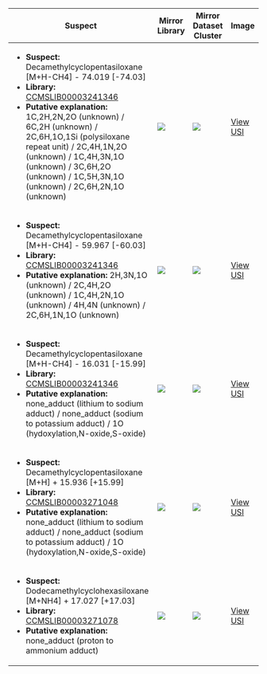 | Suspect | Mirror Library | Mirror Dataset Cluster | Image |
| --- | --- | --- | --- |
| <ul><li><b>Suspect:</b> Decamethylcyclopentasiloxane [M+H-CH4] -  74.019 [-74.03]</li><li><b>Library:</b> [CCMSLIB00003241346](https://gnps.ucsd.edu/ProteoSAFe/gnpslibraryspectrum.jsp?SpectrumID=CCMSLIB00003241346)</li><li><b>Putative explanation:</b> 1C,2H,2N,2O (unknown) / 6C,2H (unknown) / 2C,6H,1O,1Si (polysiloxane repeat unit) / 2C,4H,1N,2O (unknown) / 1C,4H,3N,1O (unknown) / 3C,6H,2O (unknown) / 1C,5H,3N,1O (unknown) / 2C,6H,2N,1O (unknown)</li></ul> | ![](https://metabolomics-usi.ucsd.edu/svg/mirror?usi1=mzspec:MSV000082999:Isa_2_b.mzML:scan:3360&usi2=mzspec:GNPSLIBRARY:CCMSLIB00003241346&mz_min=50&mz_max=500) | ![](https://metabolomics-usi.ucsd.edu/svg/mirror?usi1=mzspec:MSV000082999:Isa_2_b.mzML:scan:3360&usi2=mzspec:MSV000084314:MSV000082999.mgf:scan:1149&mz_min=50&mz_max=500) | [View USI](https://metabolomics-usi.ucsd.edu/svg/?usi=mzspec:MSV000082999:Isa_2_b.mzML:scan:3360&mz_min=50&mz_max=500)| 
| <ul><li><b>Suspect:</b> Decamethylcyclopentasiloxane [M+H-CH4] -  59.967 [-60.03]</li><li><b>Library:</b> [CCMSLIB00003241346](https://gnps.ucsd.edu/ProteoSAFe/gnpslibraryspectrum.jsp?SpectrumID=CCMSLIB00003241346)</li><li><b>Putative explanation:</b> 2H,3N,1O (unknown) / 2C,4H,2O (unknown) / 1C,4H,2N,1O (unknown) / 4H,4N (unknown) / 2C,6H,1N,1O (unknown)</li></ul> | ![](https://metabolomics-usi.ucsd.edu/svg/mirror?usi1=mzspec:MSV000082999:Isa_2_b.mzML:scan:3569&usi2=mzspec:GNPSLIBRARY:CCMSLIB00003241346&mz_min=50&mz_max=500) | ![](https://metabolomics-usi.ucsd.edu/svg/mirror?usi1=mzspec:MSV000082999:Isa_2_b.mzML:scan:3569&usi2=mzspec:MSV000084314:MSV000082999.mgf:scan:1149&mz_min=50&mz_max=500) | [View USI](https://metabolomics-usi.ucsd.edu/svg/?usi=mzspec:MSV000082999:Isa_2_b.mzML:scan:3569&mz_min=50&mz_max=500)| 
| <ul><li><b>Suspect:</b> Decamethylcyclopentasiloxane [M+H-CH4] -  16.031 [-15.99]</li><li><b>Library:</b> [CCMSLIB00003241346](https://gnps.ucsd.edu/ProteoSAFe/gnpslibraryspectrum.jsp?SpectrumID=CCMSLIB00003241346)</li><li><b>Putative explanation:</b> none_adduct (lithium to sodium adduct) / none_adduct (sodium to potassium adduct) / 1O (hydoxylation,N-oxide,S-oxide)</li></ul> | ![](https://metabolomics-usi.ucsd.edu/svg/mirror?usi1=mzspec:MSV000082048:Std_MIx_02.mzML:scan:3177&usi2=mzspec:GNPSLIBRARY:CCMSLIB00003241346&mz_min=50&mz_max=500) | ![](https://metabolomics-usi.ucsd.edu/svg/mirror?usi1=mzspec:MSV000082048:Std_MIx_02.mzML:scan:3177&usi2=mzspec:MSV000084314:MSV000082048.mgf:scan:128163&mz_min=50&mz_max=500) | [View USI](https://metabolomics-usi.ucsd.edu/svg/?usi=mzspec:MSV000082048:Std_MIx_02.mzML:scan:3177&mz_min=50&mz_max=500)| 
| <ul><li><b>Suspect:</b> Decamethylcyclopentasiloxane [M+H] +  15.936 [+15.99]</li><li><b>Library:</b> [CCMSLIB00003271048](https://gnps.ucsd.edu/ProteoSAFe/gnpslibraryspectrum.jsp?SpectrumID=CCMSLIB00003271048)</li><li><b>Putative explanation:</b> none_adduct (lithium to sodium adduct) / none_adduct (sodium to potassium adduct) / 1O (hydoxylation,N-oxide,S-oxide)</li></ul> | ![](https://metabolomics-usi.ucsd.edu/svg/mirror?usi1=mzspec:MSV000083106:rime5941_181101_Cotton_JEN2_faeces_2_1ul.mzML:scan:3163&usi2=mzspec:GNPSLIBRARY:CCMSLIB00003271048&mz_min=50&mz_max=500) | ![](https://metabolomics-usi.ucsd.edu/svg/mirror?usi1=mzspec:MSV000083106:rime5941_181101_Cotton_JEN2_faeces_2_1ul.mzML:scan:3163&usi2=mzspec:MSV000084314:MSV000083106.mgf:scan:13544&mz_min=50&mz_max=500) | [View USI](https://metabolomics-usi.ucsd.edu/svg/?usi=mzspec:MSV000083106:rime5941_181101_Cotton_JEN2_faeces_2_1ul.mzML:scan:3163&mz_min=50&mz_max=500)| 
| <ul><li><b>Suspect:</b> Dodecamethylcyclohexasiloxane [M+NH4] +  17.027 [+17.03]</li><li><b>Library:</b> [CCMSLIB00003271078](https://gnps.ucsd.edu/ProteoSAFe/gnpslibraryspectrum.jsp?SpectrumID=CCMSLIB00003271078)</li><li><b>Putative explanation:</b> none_adduct (proton to ammonium adduct)</li></ul> | ![](https://metabolomics-usi.ucsd.edu/svg/mirror?usi1=mzspec:MSV000080628:Wash_8_170222112711.mzML:scan:30&usi2=mzspec:GNPSLIBRARY:CCMSLIB00003271078&mz_min=50&mz_max=500) | ![](https://metabolomics-usi.ucsd.edu/svg/mirror?usi1=mzspec:MSV000080628:Wash_8_170222112711.mzML:scan:30&usi2=mzspec:MSV000084314:MSV000080628.mgf:scan:21524&mz_min=50&mz_max=500) | [View USI](https://metabolomics-usi.ucsd.edu/svg/?usi=mzspec:MSV000080628:Wash_8_170222112711.mzML:scan:30&mz_min=50&mz_max=500)| 